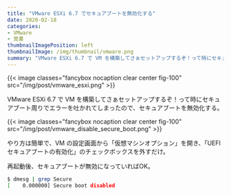 ```yaml
---
title: "VMware ESXi 6.7 でセキュアブートを無効化する"
date: 2020-02-18
categories:
- VMware
- 覚書
thumbnailImagePosition: left
thumbnailImage: /img/thumbnail/vmware.png
summary: "VMware ESXi 6.7 で VM を構築してさぁセットアップするぞ！って時にセキュアブート周りでエラーを吐かれてしまったので、セキュアブートを無効化する。"
---
```


{{< image classes="fancybox nocaption clear center fig-100" src="/img/post/vmware_esxi.png" >}}

VMware ESXi 6.7 で VM を構築してさぁセットアップするぞ！って時にセキュアブート周りでエラーを吐かれてしまったので、セキュアブートを無効化する。

{{< image classes="fancybox nocaption clear center fig-100" src="/img/post/vmware_disable_secure_boot.png" >}}

やり方は簡単で、VM の設定画面から「仮想マシンオプション」を開き、「UEFI セキュアブートの有効化」のチェックボックスを外すだけ。

再起動後、セキュアブートが無効になっていればOK。

```bash
$ dmesg | grep Secure
[    0.000000] Secure boot disabled
```